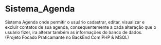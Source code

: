 # Sistema_Agenda
Sistema Agenda onde permitir o usuário cadastrar, editar, visualizar e excluir contatos de sua agenda, consequentemente a cada alteração que o usuário fizer, ira alterar também as informações do banco de dados. (Projeto Focado Praticamante no BackEnd Com PHP &amp; MSQL)
